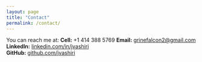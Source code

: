 ```yaml
---
layout: page
title: "Contact"
permalink: /contact/
---
```


You can reach me at:
**Cell:** +1 414 388 5769 
**Email:** grinefalcon2@gmail.com  
**LinkedIn:** [linkedin.com/in/jvashiri](https://linkedin.com/in/jvashiri)  
**GitHub:** [github.com/jvashiri](https://github.com/jvashiri)

